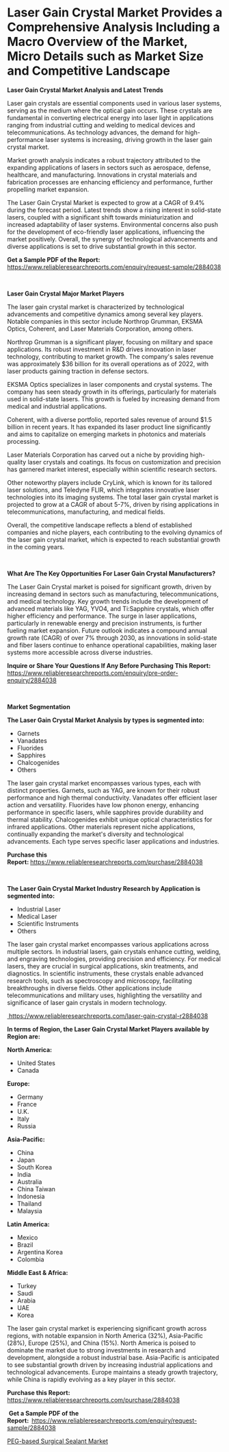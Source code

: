 <p><h1>Laser Gain Crystal Market Provides a Comprehensive Analysis Including a Macro Overview of the Market, Micro Details such as Market Size and Competitive Landscape</h1></p><p><strong>Laser Gain Crystal Market Analysis and Latest Trends</strong></p>
<p><p>Laser gain crystals are essential components used in various laser systems, serving as the medium where the optical gain occurs. These crystals are fundamental in converting electrical energy into laser light in applications ranging from industrial cutting and welding to medical devices and telecommunications. As technology advances, the demand for high-performance laser systems is increasing, driving growth in the laser gain crystal market.</p><p>Market growth analysis indicates a robust trajectory attributed to the expanding applications of lasers in sectors such as aerospace, defense, healthcare, and manufacturing. Innovations in crystal materials and fabrication processes are enhancing efficiency and performance, further propelling market expansion.   </p><p>The Laser Gain Crystal Market is expected to grow at a CAGR of 9.4% during the forecast period. Latest trends show a rising interest in solid-state lasers, coupled with a significant shift towards miniaturization and increased adaptability of laser systems. Environmental concerns also push for the development of eco-friendly laser applications, influencing the market positively. Overall, the synergy of technological advancements and diverse applications is set to drive substantial growth in this sector.</p></p>
<p><strong>Get a Sample PDF of the Report:&nbsp;</strong> <a href="https://www.reliableresearchreports.com/enquiry/request-sample/2884038?utm_campaign=2745&utm_medium=2&utm_source=Github&utm_content=ia&utm_term=13032025&utm_id=laser-gain-crystal">https://www.reliableresearchreports.com/enquiry/request-sample/2884038</a></p>
<p>&nbsp;</p>
<p><strong>Laser Gain Crystal Major Market Players</strong></p>
<p><p>The laser gain crystal market is characterized by technological advancements and competitive dynamics among several key players. Notable companies in this sector include Northrop Grumman, EKSMA Optics, Coherent, and Laser Materials Corporation, among others.</p><p>Northrop Grumman is a significant player, focusing on military and space applications. Its robust investment in R&D drives innovation in laser technology, contributing to market growth. The company's sales revenue was approximately $36 billion for its overall operations as of 2022, with laser products gaining traction in defense sectors.</p><p>EKSMA Optics specializes in laser components and crystal systems. The company has seen steady growth in its offerings, particularly for materials used in solid-state lasers. This growth is fueled by increasing demand from medical and industrial applications.</p><p>Coherent, with a diverse portfolio, reported sales revenue of around $1.5 billion in recent years. It has expanded its laser product line significantly and aims to capitalize on emerging markets in photonics and materials processing.</p><p>Laser Materials Corporation has carved out a niche by providing high-quality laser crystals and coatings. Its focus on customization and precision has garnered market interest, especially within scientific research sectors.</p><p>Other noteworthy players include CryLink, which is known for its tailored laser solutions, and Teledyne FLIR, which integrates innovative laser technologies into its imaging systems. The total laser gain crystal market is projected to grow at a CAGR of about 5-7%, driven by rising applications in telecommunications, manufacturing, and medical fields.</p><p>Overall, the competitive landscape reflects a blend of established companies and niche players, each contributing to the evolving dynamics of the laser gain crystal market, which is expected to reach substantial growth in the coming years.</p></p>
<p>&nbsp;</p>
<p><strong>What Are The Key Opportunities For Laser Gain Crystal Manufacturers?</strong></p>
<p><p>The Laser Gain Crystal market is poised for significant growth, driven by increasing demand in sectors such as manufacturing, telecommunications, and medical technology. Key growth trends include the development of advanced materials like YAG, YVO4, and Ti:Sapphire crystals, which offer higher efficiency and performance. The surge in laser applications, particularly in renewable energy and precision instruments, is further fueling market expansion. Future outlook indicates a compound annual growth rate (CAGR) of over 7% through 2030, as innovations in solid-state and fiber lasers continue to enhance operational capabilities, making laser systems more accessible across diverse industries.</p></p>
<p><strong>Inquire or Share Your Questions If Any Before Purchasing This Report:</strong> <a href="https://www.reliableresearchreports.com/enquiry/pre-order-enquiry/2884038?utm_campaign=2745&utm_medium=2&utm_source=Github&utm_content=ia&utm_term=13032025&utm_id=laser-gain-crystal">https://www.reliableresearchreports.com/enquiry/pre-order-enquiry/2884038</a></p>
<p>&nbsp;</p>
<p><strong>Market Segmentation</strong></p>
<p><strong>The Laser Gain Crystal Market Analysis by types is segmented into:</strong></p>
<p><ul><li>Garnets</li><li>Vanadates</li><li>Fluorides</li><li>Sapphires</li><li>Chalcogenides</li><li>Others</li></ul></p>
<p><p>The laser gain crystal market encompasses various types, each with distinct properties. Garnets, such as YAG, are known for their robust performance and high thermal conductivity. Vanadates offer efficient laser action and versatility. Fluorides have low phonon energy, enhancing performance in specific lasers, while sapphires provide durability and thermal stability. Chalcogenides exhibit unique optical characteristics for infrared applications. Other materials represent niche applications, continually expanding the market's diversity and technological advancements. Each type serves specific laser applications and industries.</p></p>
<p><strong>Purchase this Report:&nbsp;</strong><a href="https://www.reliableresearchreports.com/purchase/2884038?utm_campaign=2745&utm_medium=2&utm_source=Github&utm_content=ia&utm_term=13032025&utm_id=laser-gain-crystal">https://www.reliableresearchreports.com/purchase/2884038</a></p>
<p>&nbsp;</p>
<p><strong>The Laser Gain Crystal Market Industry Research by Application is segmented into:</strong></p>
<p><ul><li>Industrial Laser</li><li>Medical Laser</li><li>Scientific Instruments</li><li>Others</li></ul></p>
<p><p>The laser gain crystal market encompasses various applications across multiple sectors. In industrial lasers, gain crystals enhance cutting, welding, and engraving technologies, providing precision and efficiency. For medical lasers, they are crucial in surgical applications, skin treatments, and diagnostics. In scientific instruments, these crystals enable advanced research tools, such as spectroscopy and microscopy, facilitating breakthroughs in diverse fields. Other applications include telecommunications and military uses, highlighting the versatility and significance of laser gain crystals in modern technology.</p></p>
<p><a href="https://www.reliableresearchreports.com/laser-gain-crystal-r2884038?utm_campaign=2745&utm_medium=2&utm_source=Github&utm_content=ia&utm_term=13032025&utm_id=laser-gain-crystal">&nbsp;https://www.reliableresearchreports.com/laser-gain-crystal-r2884038</a></p>
<p><strong>In terms of Region, the Laser Gain Crystal Market Players available by Region are:</strong></p>
<p>
    <p> <strong> North America: </strong>
        <ul>
            <li>United States</li>
            <li>Canada</li>
        </ul>
        </p> 
    <p> <strong> Europe: </strong>
        <ul>
            <li>Germany</li>
            <li>France</li>
            <li>U.K.</li>
            <li>Italy</li>
            <li>Russia</li>
        </ul>
        </p> 
    <p> <strong> Asia-Pacific: </strong>
        <ul>
            <li>China</li>
            <li>Japan</li>
            <li>South Korea</li>
            <li>India</li>
            <li>Australia</li>
            <li>China Taiwan</li>
            <li>Indonesia</li>
            <li>Thailand</li>
            <li>Malaysia</li>
        </ul>
        </p> 
    <p> <strong> Latin America: </strong>
        <ul>
            <li>Mexico</li>
            <li>Brazil</li>
            <li>Argentina Korea</li>
            <li>Colombia</li>
        </ul>
        </p> 
    <p> <strong> Middle East & Africa: </strong>
        <ul>
            <li>Turkey</li>
            <li>Saudi</li>
            <li>Arabia</li>
            <li>UAE</li>
            <li>Korea</li>
        </ul>
    </p>
    </p>
<p><p>The laser gain crystal market is experiencing significant growth across regions, with notable expansion in North America (32%), Asia-Pacific (28%), Europe (25%), and China (15%). North America is poised to dominate the market due to strong investments in research and development, alongside a robust industrial base. Asia-Pacific is anticipated to see substantial growth driven by increasing industrial applications and technological advancements. Europe maintains a steady growth trajectory, while China is rapidly evolving as a key player in this sector.</p></p>
<p><strong>Purchase this Report: </strong><a href="https://www.reliableresearchreports.com/purchase/2884038?utm_campaign=2745&utm_medium=2&utm_source=Github&utm_content=ia&utm_term=13032025&utm_id=laser-gain-crystal">https://www.reliableresearchreports.com/purchase/2884038</a></p>
<p>&nbsp;<strong>Get a Sample PDF of the Report:&nbsp;&nbsp;</strong><a href="https://www.reliableresearchreports.com/enquiry/request-sample/2884038?utm_campaign=2745&utm_medium=2&utm_source=Github&utm_content=ia&utm_term=13032025&utm_id=laser-gain-crystal">https://www.reliableresearchreports.com/enquiry/request-sample/2884038</a></p>
<p><strong></strong></p>
<p><p><a href="https://github.com/tashiafun920/Market-Research-Report-List-1/blob/main/peg-based-surgical-sealant-market.md?utm_campaign=2745&utm_medium=2&utm_source=Github&utm_content=ia&utm_term=13032025&utm_id=laser-gain-crystal">PEG-based Surgical Sealant Market</a></p></p>